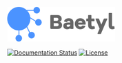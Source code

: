 ![Baetyl-logo](./docs/images/logo/logo-with-name.png)

[![Documentation Status](https://img.shields.io/badge/文档-最新-brightgreen.svg?style=flat)](https://docs.baetyl.io/zh_CN/latest/) [![License](https://img.shields.io/github/license/baetyl/baetyl?color=brightgreen)](LICENSE)
